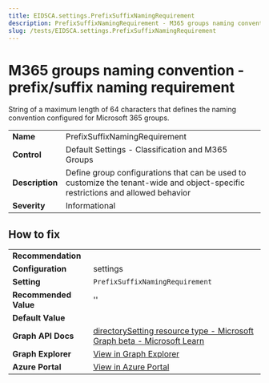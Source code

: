 ```yaml
---
title: EIDSCA.settings.PrefixSuffixNamingRequirement
description: PrefixSuffixNamingRequirement - M365 groups naming convention - prefix/suffix naming requirement
slug: /tests/EIDSCA.settings.PrefixSuffixNamingRequirement
---
```


# M365 groups naming convention - prefix/suffix naming requirement

String of a maximum length of 64 characters that defines the naming convention configured for Microsoft 365 groups.

| | |
|-|-|
| **Name** | PrefixSuffixNamingRequirement |
| **Control** | Default Settings - Classification and M365 Groups |
| **Description** | Define group configurations that can be used to customize the tenant-wide and object-specific restrictions and allowed behavior |
| **Severity** | Informational |

## How to fix
| | |
|-|-|
| **Recommendation** |  |
| **Configuration** | settings |
| **Setting** | `PrefixSuffixNamingRequirement` |
| **Recommended Value** | '' |
| **Default Value** |  |
| **Graph API Docs** | [directorySetting resource type - Microsoft Graph beta - Microsoft Learn](https://learn.microsoft.com/en-us/graph/api/resources/directorysetting) |
| **Graph Explorer** | [View in Graph Explorer](https://developer.microsoft.com/en-us/graph/graph-explorer?request=settings&method=GET&version=beta&GraphUrl=https://graph.microsoft.com) |
| **Azure Portal** | [View in Azure Portal](https://portal.azure.com/#view/Microsoft_AAD_IAM/GroupsManagementMenuBlade/~/NamingPolicy) | 


